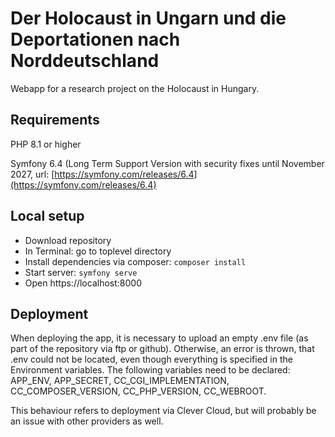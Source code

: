 # Der Holocaust in Ungarn und die Deportationen nach Norddeutschland

Webapp for a research project on the Holocaust in Hungary.

## Requirements

PHP 8.1 or higher

Symfony 6.4 (Long Term Support Version with security fixes until November 2027, url: [https://symfony.com/releases/6.4](https://symfony.com/releases/6.4)

## Local setup

- Download repository
- In Terminal: go to toplevel directory
- Install dependencies via composer: `composer install`
- Start server: `symfony serve`
- Open https://localhost:8000

## Deployment

When deploying the app, it is necessary to upload an empty .env file (as part of the repository via ftp or github). Otherwise, an error is thrown, that .env could not be located, even though everything is specified in the Environment variables.
The following variables need to be declared: APP_ENV, APP_SECRET, CC_CGI_IMPLEMENTATION, CC_COMPOSER_VERSION, CC_PHP_VERSION, CC_WEBROOT.

This behaviour refers to deployment via Clever Cloud, but will probably be an issue with other providers as well.
